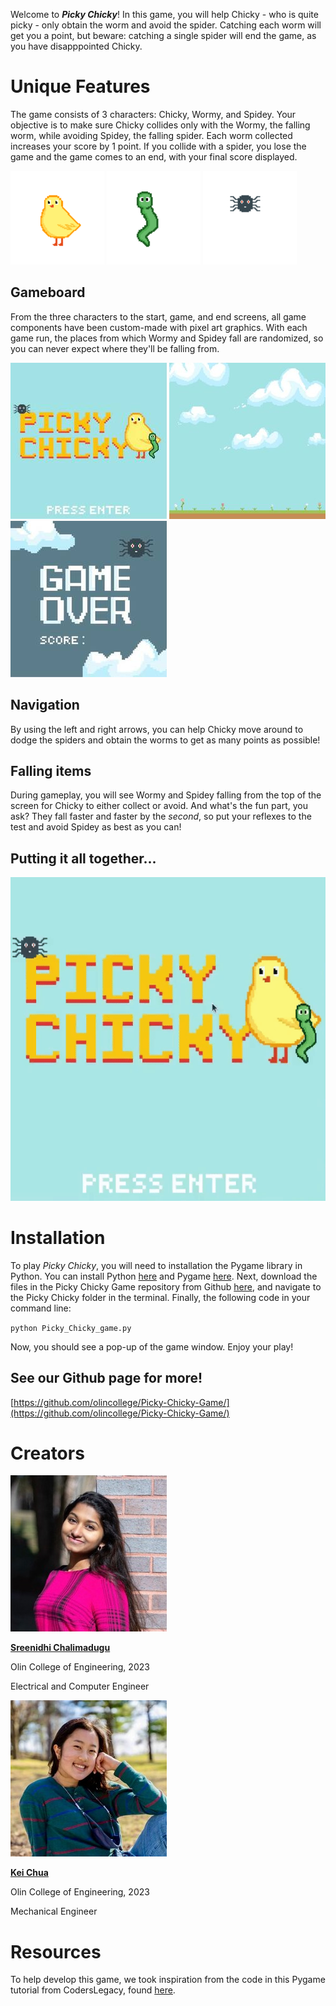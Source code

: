 Welcome to ***Picky Chicky***! In this game, you will help Chicky - who is quite picky - only obtain the worm and avoid the spider. Catching each worm will get you a point, but beware: catching a single spider will end the game, as you have disapppointed Chicky.

# Unique Features

The game consists of 3 characters: Chicky, Wormy, and Spidey. Your objective is to make sure Chicky collides only with the Wormy, the falling worm, while avoiding Spidey, the falling spider. Each worm collected increases your score by 1 point. If you collide with a spider, you lose the game and the game comes to an end, with your final score displayed.

![Chicky](/docs/images/chick_resized.png) ![Wormy](/docs/images/worm_resized.png) ![Spidey](/docs/images/spider_resized.png)

## Gameboard

From the three characters to the start, game, and end screens, all game components have been custom-made with pixel art graphics. With each game run, the places from which Wormy and Spidey fall are randomized, so you can never expect where they'll be falling from.

![start screen](/docs/images/start_screen_resized.jpg) ![game background](/docs/images/game_background_resized.jpg) ![game over screen](/docs/images/game_over_resized.jpg)

## Navigation

By using the left and right arrows, you can help Chicky move around to dodge the spiders and obtain the worms to get as many points as possible!

## Falling items

During gameplay, you will see Wormy and Spidey falling from the top of the screen for Chicky to either collect or avoid. And what's the fun part, you ask? They fall faster and faster by the *second*, so put your reflexes to the test and avoid Spidey as best as you can!

## Putting it all together...

![gameplay demo gif](/docs/images/demo.gif)


# Installation 

To play *Picky Chicky*, you will need to installation the Pygame library in Python. You can install Python [here](https://www.python.org/downloads/) and Pygame [here](https://www.pygame.org/wiki/GettingStarted). Next, download the files in the Picky Chicky Game repository from Github [here](https://github.com/olincollege/Picky-Chicky-Game/), and navigate to the Picky Chicky folder in the terminal. Finally, the following code in your command line:

`python Picky_Chicky_game.py`

Now, you should see a pop-up of the game window. Enjoy your play!

## See our Github page for more!

[https://github.com/olincollege/Picky-Chicky-Game/](https://github.com/olincollege/Picky-Chicky-Game/)


# Creators

![Sree profile picture](/docs/images/sree_resized.jpg)

[**Sreenidhi Chalimadugu**](https://www.linkedin.com/in/sreenidhi-chalimadugu/)

Olin College of Engineering, 2023

Electrical and Computer Engineer


![Kei profile picture](/docs/images/kei_resized.jpg)

[**Kei Chua**](https://www.linkedin.com/in/kei-chua-3a7a96199/)

Olin College of Engineering, 2023

Mechanical Engineer


# Resources

To help develop this game, we took inspiration from the code in this Pygame tutorial from CodersLegacy, found [here](https://coderslegacy.com/python/python-pygame-tutorial/).
